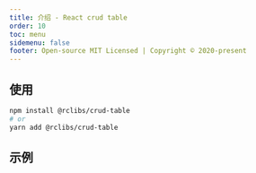 ```yaml
---
title: 介绍 - React crud table
order: 10
toc: menu
sidemenu: false
footer: Open-source MIT Licensed | Copyright © 2020-present
---
```


## 使用

```bash
npm install @rclibs/crud-table
# or
yarn add @rclibs/crud-table
```

## 示例
<code src="./demo/single.tsx"/>
